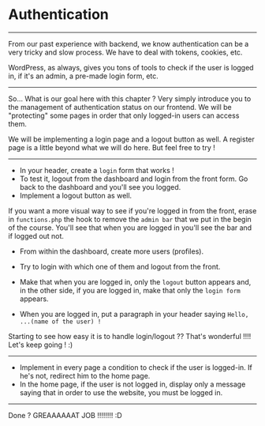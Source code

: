 # Authentication

---

From our past experience with backend, we know authentication can be a very tricky and slow process. We have to deal with tokens, cookies, etc.

WordPress, as always, gives you tons of tools to check if the user is logged in, if it's an admin, a pre-made login form, etc.

---

So... What is our goal here with this chapter ? Very simply introduce you to the management of authentication status on our frontend. We will be "protecting" some pages in order that only logged-in users can access them.

We will be implementing a login page and a logout button as well. A register page is a little beyond what we will do here. But feel free to try !

---

- In your header, create a `login` form that works !
- To test it, logout from the dashboard and login from the front form. Go back to the dashboard and you'll see you logged.
- Implement a logout button as well.

If you want a more visual way to see if you're logged in from the front, erase in `functions.php` the hook to remove the `admin bar` that we put in the begin of the course. You'll see that when you are logged in you'll see the bar and if logged out not.

- From within the dashboard, create more users (profiles).
- Try to login with which one of them and logout from the front.

- Make that when you are logged in, only the `logout` button appears and, in the other side, if you are logged in, make that only the `login form` appears.

- When you are logged in, put a paragraph in your header saying `Hello, ...(name of the user) !`

Starting to see how easy it is to handle login/logout ?? That's wonderful !!!! Let's keep going ! :)

---

- Implement in every page a condition to check if the user is logged-in. If he's not, redirect him to the home page.
- In the home page, if the user is not logged in, display only a message saying that in order to use the website, you must be logged in.

---

Done ? GREAAAAAAT JOB !!!!!!!! :D
